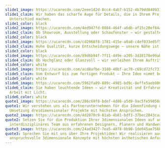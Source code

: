 ```yaml
---
slide1_image: https://ucarecdn.com/2eee1d2d-8cc4-4ab7-b152-4b79dd840931/
slide1_claim: Wir haben das scharfe Auge für Details, die in Ihrem Projekt den
  Unterschied machen.
slide1_color: black
slide2_image: https://ucarecdn.com/4ed947fd-0084-464f-a6db-af15c20ef84a/
slide2_claim: Ob Showroom, Ausstellung oder Schaufenster – wir gestalten Ihr Display.
slide2_color: black
slide3_image: https://ucarecdn.com/cd2968f8-1781-415e-a0a8-c4ef033e05f5/
slide3_claim: Hohe Qualität, kurze Entscheidungswege – unsere Nähe ist Ihr Vorteil.
slide3_color: black
slide4_image: https://ucarecdn.com/89d6b94f-7f11-449e-a205-3d38178e99ab/
slide4_claim: Ob Hochglanz oder Glanzvoll – wir verleihen Ihrem Auftritt Strahlkraft.
slide4_color: white
slide5_image: https://ucarecdn.com/acd8afbe-31d0-40bf-ac70-c69cd72fc731/
slide5_claim: Vom Entwurf bis zum fertigen Produkt – Ihre Idee nimmt bei uns Form an.
slide5_color: white
slide6_image: https://ucarecdn.com/5962fa89-809c-4985-bd9c-8effe5aeb900/
slide6_claim: Sie haben leuchtende Ideen – wir Kreativität und Erfahrung in der
  Arbeit mit Licht.
slide6_color: white
quote1_image: https://ucarecdn.com/286c69f8-bdef-4d86-a5d9-9ac5fe59850a/
quote1: Wir verstehen uns als Partnerunternehmen für die Ideenfindung und
  Umsetzung dreidimensionaler Projekte mit höchsten Ansprüchen.
quote2_image: https://ucarecdn.com/4d2070c9-81ab-4b81-bdf3-37bec2043caa/
quote2: Setzen Sie für die Produktion Ihrer 3dimensionalen Ideen auf unser
  interdisziplinäres Team aus erfahrenen Designern, Planern und Handwerkern.
quote3_image: https://ucarecdn.com/24ad3427-7ea5-4078-8b98-1de045ae756b/
quote3: Sprechen Sie mit uns über Ihre Projektidee! Wir realisieren auch
  anspruchsvolle 3dimensionale Konzepte mit höchsten ästhetischen Anforderungen.
---
```

